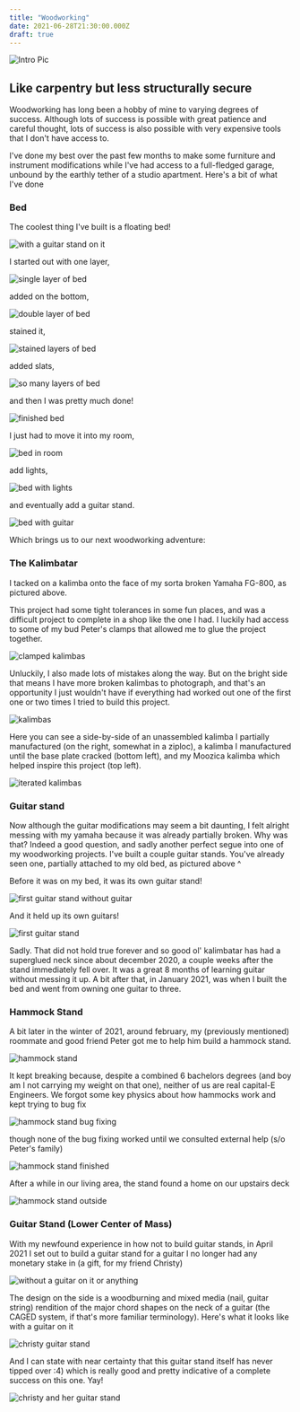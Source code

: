 ```yaml
---
title: "Woodworking"
date: 2021-06-28T21:30:00.000Z
draft: true
---
```


![Intro Pic](/images/woodworking/hammock_stand_sitting.jpeg?resize=600 'Sitting in Hammock GONE WRONG')

## Like carpentry but less structurally secure

Woodworking has long been a hobby of mine to varying degrees of success. Although lots of success is possible with great patience and careful thought, lots of success is also possible with very expensive tools that I don't have access to.

I've done my best over the past few months to make some furniture and instrument modifications while I've had access to a full-fledged garage, unbound by the earthly tether of a studio apartment. Here's a bit of what I've done

### Bed

The coolest thing I've built is a floating bed! 

![with a guitar stand on it](/images/woodworking/bed_first_pic.jpg?resize=300 'Bed')

I started out with one layer,

![single layer of bed](/images/woodworking/bed_one_layer.jpg?resize=300 'Bed First Layer')

added on the bottom, 

![double layer of bed](/images/woodworking/bed_no_stain.jpg?resize=300 'Bed Both Layers')

stained it,

![stained layers of bed](/images/woodworking/bed_one_layer.jpg?resize=300 'Bed Stained')

added slats,

![so many layers of bed](/images/woodworking/bed_last_slat.jpeg?resize=500 'Bed Layered')

and then I was pretty much done!

![finished bed](/images/woodworking/bed_finished.jpeg?resize=500 'Bed Finished')

I just had to move it into my room,

![bed in room](/images/woodworking/bed_assembled.jpg?resize=300 'Bed In Room')

add lights,

![bed with lights](/images/woodworking/bed_lighting.jpg?resize=300 'Bed With Lights')

and eventually add a guitar stand.

![bed with guitar](/images/woodworking/bed_with_guitar.jpg?resize=600 'Bed With Guitar')

Which brings us to our next woodworking adventure:

### The Kalimbatar

I tacked on a kalimba onto the face of my sorta broken Yamaha FG-800, as pictured above.

This project had some tight tolerances in some fun places, and was a difficult project to complete in a shop like the one I had. I luckily had access to some of my bud Peter's clamps that allowed me to glue the project together.

![clamped kalimbas](/images/woodworking/kalimbas_clamped.jpg?resize=300 'Kalimbas Clamped')

Unluckily, I also made lots of mistakes along the way. But on the bright side that means I have more broken kalimbas to photograph, and that's an opportunity I just wouldn't have if everything had worked out one of the first one or two times I tried to build this project.

![kalimbas](/images/woodworking/kalimbas.jpg?resize=300 'Kalimbas')

Here you can see a side-by-side of an unassembled kalimba I partially manufactured (on the right, somewhat in a ziploc), a kalimba I manufactured until the base plate cracked (bottom left), and my Moozica kalimba which helped inspire this project (top left).

![iterated kalimbas](/images/woodworking/kalimba_iterations.jpg?resize=500 'Kalimba iterations')

### Guitar stand

Now although the guitar modifications may seem a bit daunting, I felt alright messing with my yamaha because it was already partially broken. Why was that? Indeed a good question, and sadly another perfect segue into one of my woodworking projects. I've built a couple guitar stands. You've already seen one, partially attached to my old bed, as pictured above ^

Before it was on my bed, it was its own guitar stand!

![first guitar stand without guitar](/images/woodworking/guitar_stand_first_no_guitar.jpeg?resize=300 'First guitar stand without a guitar')

And it held up its own guitars!

![first guitar stand](/images/woodworking/guitar_stand_first.jpeg?resize=300 'First guitar stand WITH!!! a guitar')

Sadly. That did not hold true forever and so good ol' kalimbatar has had a superglued neck since about december 2020, a couple weeks after the stand immediately fell over. It was a great 8 months of learning guitar without messing it up. A bit after that, in January 2021, was when I built the bed and went from owning one guitar to three.

### Hammock Stand

A bit later in the winter of 2021, around february, my (previously mentioned) roommate and good friend Peter got me to help him build a hammock stand.

![hammock stand](/images/woodworking/hammock_stand.jpg?resize=500 'Hammock Stand')

It kept breaking because, despite a combined 6 bachelors degrees (and boy am I not carrying my weight on that one), neither of us are real capital-E Engineers. We forgot some key physics about how hammocks work and kept trying to bug fix

![hammock stand bug fixing](/images/woodworking/hammock_stand_bug_fixing.jpeg?resize=500 'Hammock Stand Bug Fixing')

though none of the bug fixing worked until we consulted external help (s/o Peter's family)

![hammock stand finished](/images/woodworking/hammock_stand_2.jpg?resize=300 'Hammock Stand Done, Peter Satisfied')

After a while in our living area, the stand found a home on our upstairs deck

![hammock stand outside](/images/woodworking/hammock_stand_outside.jpg?resize=300 'Hammock Stand Outside')

### Guitar Stand (Lower Center of Mass)

With my newfound experience in how not to build guitar stands, in April 2021 I set out to build a guitar stand for a guitar I no longer had any monetary stake in (a gift, for my friend Christy)

![without a guitar on it or anything](/images/woodworking/guitar_stand_plain.jpg?resize=300 'Guitar Stand')

The design on the side is a woodburning and mixed media (nail, guitar string) rendition of the major chord shapes on the neck of a guitar (the CAGED system, if that's more familiar terminology). Here's what it looks like with a guitar on it

![christy guitar stand](/images/woodworking/guitar_stand.jpg?resize=300 'Christy guitar stand')

And I can state with near certainty that this guitar stand itself has never tipped over :4) which is really good and pretty indicative of a complete success on this one. Yay!

![christy and her guitar stand](/images/woodworking/christy_guitar_stand.jpg?resize=500 'Christy and her guitar stand')